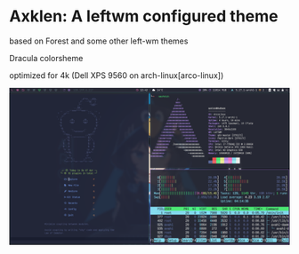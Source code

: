# Axklen: A leftwm configured theme

based on Forest and some other left-wm themes

Dracula colorsheme

optimized for 4k (Dell XPS 9560 on arch-linux[arco-linux])

![overview](https://github.com/axklen/leftwm-theme-axklen/blob/main/img/overview.png) 

